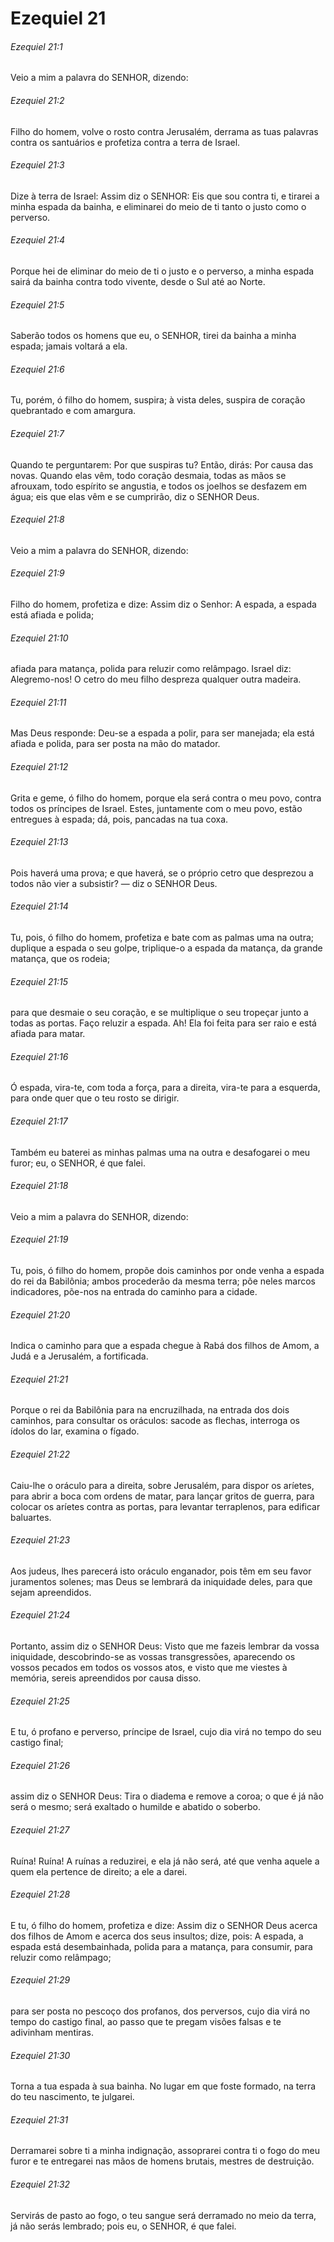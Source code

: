# Ezequiel 21

###### Ezequiel 21:1

Veio a mim a palavra do SENHOR, dizendo:

###### Ezequiel 21:2

Filho do homem, volve o rosto contra Jerusalém, derrama as tuas palavras contra os santuários e profetiza contra a terra de Israel.

###### Ezequiel 21:3

Dize à terra de Israel: Assim diz o SENHOR: Eis que sou contra ti, e tirarei a minha espada da bainha, e eliminarei do meio de ti tanto o justo como o perverso.

###### Ezequiel 21:4

Porque hei de eliminar do meio de ti o justo e o perverso, a minha espada sairá da bainha contra todo vivente, desde o Sul até ao Norte.

###### Ezequiel 21:5

Saberão todos os homens que eu, o SENHOR, tirei da bainha a minha espada; jamais voltará a ela.

###### Ezequiel 21:6

Tu, porém, ó filho do homem, suspira; à vista deles, suspira de coração quebrantado e com amargura.

###### Ezequiel 21:7

Quando te perguntarem: Por que suspiras tu? Então, dirás: Por causa das novas. Quando elas vêm, todo coração desmaia, todas as mãos se afrouxam, todo espírito se angustia, e todos os joelhos se desfazem em água; eis que elas vêm e se cumprirão, diz o SENHOR Deus.

###### Ezequiel 21:8

Veio a mim a palavra do SENHOR, dizendo:

###### Ezequiel 21:9

Filho do homem, profetiza e dize: Assim diz o Senhor: A espada, a espada está afiada e polida;

###### Ezequiel 21:10

afiada para matança, polida para reluzir como relâmpago. Israel diz: Alegremo-nos! O cetro do meu filho despreza qualquer outra madeira.

###### Ezequiel 21:11

Mas Deus responde: Deu-se a espada a polir, para ser manejada; ela está afiada e polida, para ser posta na mão do matador.

###### Ezequiel 21:12

Grita e geme, ó filho do homem, porque ela será contra o meu povo, contra todos os príncipes de Israel. Estes, juntamente com o meu povo, estão entregues à espada; dá, pois, pancadas na tua coxa.

###### Ezequiel 21:13

Pois haverá uma prova; e que haverá, se o próprio cetro que desprezou a todos não vier a subsistir? — diz o SENHOR Deus.

###### Ezequiel 21:14

Tu, pois, ó filho do homem, profetiza e bate com as palmas uma na outra; duplique a espada o seu golpe, triplique-o a espada da matança, da grande matança, que os rodeia;

###### Ezequiel 21:15

para que desmaie o seu coração, e se multiplique o seu tropeçar junto a todas as portas. Faço reluzir a espada. Ah! Ela foi feita para ser raio e está afiada para matar.

###### Ezequiel 21:16

Ó espada, vira-te, com toda a força, para a direita, vira-te para a esquerda, para onde quer que o teu rosto se dirigir.

###### Ezequiel 21:17

Também eu baterei as minhas palmas uma na outra e desafogarei o meu furor; eu, o SENHOR, é que falei.

###### Ezequiel 21:18

Veio a mim a palavra do SENHOR, dizendo:

###### Ezequiel 21:19

Tu, pois, ó filho do homem, propõe dois caminhos por onde venha a espada do rei da Babilônia; ambos procederão da mesma terra; põe neles marcos indicadores, põe-nos na entrada do caminho para a cidade.

###### Ezequiel 21:20

Indica o caminho para que a espada chegue à Rabá dos filhos de Amom, a Judá e a Jerusalém, a fortificada.

###### Ezequiel 21:21

Porque o rei da Babilônia para na encruzilhada, na entrada dos dois caminhos, para consultar os oráculos: sacode as flechas, interroga os ídolos do lar, examina o fígado.

###### Ezequiel 21:22

Caiu-lhe o oráculo para a direita, sobre Jerusalém, para dispor os aríetes, para abrir a boca com ordens de matar, para lançar gritos de guerra, para colocar os aríetes contra as portas, para levantar terraplenos, para edificar baluartes.

###### Ezequiel 21:23

Aos judeus, lhes parecerá isto oráculo enganador, pois têm em seu favor juramentos solenes; mas Deus se lembrará da iniquidade deles, para que sejam apreendidos.

###### Ezequiel 21:24

Portanto, assim diz o SENHOR Deus: Visto que me fazeis lembrar da vossa iniquidade, descobrindo-se as vossas transgressões, aparecendo os vossos pecados em todos os vossos atos, e visto que me viestes à memória, sereis apreendidos por causa disso.

###### Ezequiel 21:25

E tu, ó profano e perverso, príncipe de Israel, cujo dia virá no tempo do seu castigo final;

###### Ezequiel 21:26

assim diz o SENHOR Deus: Tira o diadema e remove a coroa; o que é já não será o mesmo; será exaltado o humilde e abatido o soberbo.

###### Ezequiel 21:27

Ruína! Ruína! A ruínas a reduzirei, e ela já não será, até que venha aquele a quem ela pertence de direito; a ele a darei.

###### Ezequiel 21:28

E tu, ó filho do homem, profetiza e dize: Assim diz o SENHOR Deus acerca dos filhos de Amom e acerca dos seus insultos; dize, pois: A espada, a espada está desembainhada, polida para a matança, para consumir, para reluzir como relâmpago;

###### Ezequiel 21:29

para ser posta no pescoço dos profanos, dos perversos, cujo dia virá no tempo do castigo final, ao passo que te pregam visões falsas e te adivinham mentiras.

###### Ezequiel 21:30

Torna a tua espada à sua bainha. No lugar em que foste formado, na terra do teu nascimento, te julgarei.

###### Ezequiel 21:31

Derramarei sobre ti a minha indignação, assoprarei contra ti o fogo do meu furor e te entregarei nas mãos de homens brutais, mestres de destruição.

###### Ezequiel 21:32

Servirás de pasto ao fogo, o teu sangue será derramado no meio da terra, já não serás lembrado; pois eu, o SENHOR, é que falei.

